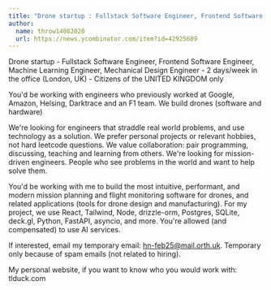 ```yaml
---
title: "Drone startup : Fullstack Software Engineer, Frontend Software Engineer, Machine Learning Engineer, Mechanical Design Engineer"
author:
  name: throw14082020
  url: https://news.ycombinator.com/item?id=42925689
---
```

Drone startup - Fullstack Software Engineer, Frontend Software Engineer, Machine Learning Engineer, Mechanical Design Engineer - 2 days&#x2F;week in the office (London, UK) - Citizens of the UNITED KINGDOM only

You&#x27;d be working with engineers who previously worked at Google, Amazon, Helsing, Darktrace and an F1 team. We build drones (software and hardware)

We&#x27;re looking for engineers that straddle real world problems, and use technology as a solution. We prefer personal projects or relevant hobbies, not hard leetcode questions. We value collaboration: pair programming, discussing, teaching and learning from others. We&#x27;re looking for mission-driven engineers. People who see problems in the world and want to help solve them.

You&#x27;d be working with me to build the most intuitive, performant, and modern mission planning and flight monitoring software for drones, and related applications (tools for drone design and manufacturing). For my project, we use React, Tailwind, Node, drizzle-orm, Postgres, SQLite, deck.gl, Python, FastAPI, asyncio, and more. You&#x27;re allowed (and compensated) to use AI services.

If interested, email my temporary email: hn-feb25@mail.orth.uk. Temporary only because of spam emails (not related to hiring).

My personal website, if you want to know who you would work with: tlduck.com
<JobApplication />
